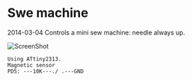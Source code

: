 Swe machine
===========

2014-03-04
Controls a mini sew machine: needle always up.


![ScreenShot](docs/charlie-dice.gif)

```
Using ATtiny2313.
Magnetic sensor
PD5: ---10K---./ .---GND
